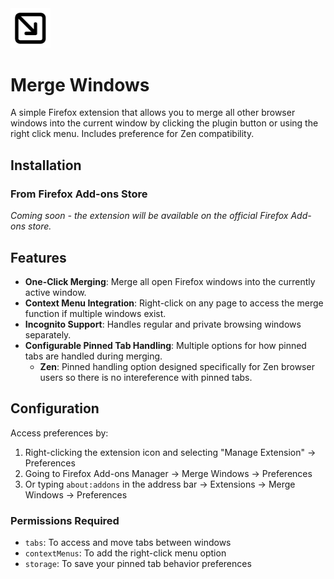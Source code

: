 <img src="icons/icon-png.png" alt="Merge Windows Icon" width="64">

# Merge Windows

A simple Firefox extension that allows you to merge all other browser windows into the current window by clicking the plugin button or using the right click menu. Includes preference for Zen compatibility.

## Installation

### From Firefox Add-ons Store
*Coming soon - the extension will be available on the official Firefox Add-ons store.*

## Features

- **One-Click Merging**: Merge all open Firefox windows into the currently active window.
- **Context Menu Integration**: Right-click on any page to access the merge function if multiple windows exist.
- **Incognito Support**: Handles regular and private browsing windows separately.
- **Configurable Pinned Tab Handling**: Multiple options for how pinned tabs are handled during merging.
  - **Zen**: Pinned handling option designed specifically for Zen browser users so there is no intereference with pinned tabs.

## Configuration

Access preferences by:
1. Right-clicking the extension icon and selecting "Manage Extension" → Preferences
2. Going to Firefox Add-ons Manager → Merge Windows → Preferences
3. Or typing `about:addons` in the address bar → Extensions → Merge Windows → Preferences

### Permissions Required
- `tabs`: To access and move tabs between windows
- `contextMenus`: To add the right-click menu option
- `storage`: To save your pinned tab behavior preferences
